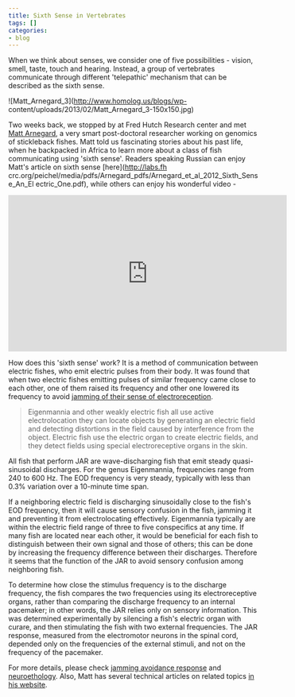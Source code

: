 ```yaml
---
title: Sixth Sense in Vertebrates
tags: []
categories:
- blog
---
```

When we think about senses, we consider one of five possibilities - vision,
smell, taste, touch and hearing. Instead, a group of vertebrates communicate
through different 'telepathic' mechanism that can be described as the sixth
sense.
<!--more-->

![Matt_Arnegard_3](http://www.homolog.us/blogs/wp-
content/uploads/2013/02/Matt_Arnegard_3-150x150.jpg)

Two weeks back, we stopped by at Fred Hutch Research center and met [Matt
Arnegard](http://labs.fhcrc.org/peichel/people/arnegard.html), a very smart
post-doctoral researcher working on genomics of stickleback fishes. Matt told
us fascinating stories about his past life, when he backpacked in Africa to
learn more about a class of fish communicating using 'sixth sense'. Readers
speaking Russian can enjoy Matt's article on sixth sense [here](http://labs.fh
crc.org/peichel/media/pdfs/Arnegard_pdfs/Arnegard_et_al_2012_Sixth_Sense_An_El
ectric_One.pdf), while others can enjoy his wonderful video -

<iframe width="560" height="315" src="http://www.youtube.com/embed/kILqK3et8OQ" frameborder="0"> </iframe>

How does this 'sixth sense' work? It is a method of communication between
electric fishes, who emit electric pulses from their body. It was found that
when two electric fishes emitting pulses of similar frequency came close to
each other, one of them raised its frequency and other one lowered its
frequency to avoid [jamming of their sense of
electroreception](http://en.wikipedia.org/wiki/Jamming_avoidance_response).

> Eigenmannia and other weakly electric fish all use active electrolocation
they can locate objects by generating an electric field and detecting
distortions in the field caused by interference from the object. Electric fish
use the electric organ to create electric fields, and they detect fields using
special electroreceptive organs in the skin.

All fish that perform JAR are wave-discharging fish that emit steady quasi-
sinusoidal discharges. For the genus Eigenmannia, frequencies range from 240
to 600 Hz. The EOD frequency is very steady, typically with less than 0.3%
variation over a 10-minute time span.

If a neighboring electric field is discharging sinusoidally close to the
fish's EOD frequency, then it will cause sensory confusion in the fish,
jamming it and preventing it from electrolocating effectively. Eigenmannia
typically are within the electric field range of three to five conspecifics at
any time. If many fish are located near each other, it would be beneficial for
each fish to distinguish between their own signal and those of others; this
can be done by increasing the frequency difference between their discharges.
Therefore it seems that the function of the JAR to avoid sensory confusion
among neighboring fish.

To determine how close the stimulus frequency is to the discharge frequency,
the fish compares the two frequencies using its electroreceptive organs,
rather than comparing the discharge frequency to an internal pacemaker; in
other words, the JAR relies only on sensory information. This was determined
experimentally by silencing a fish's electric organ with curare, and then
stimulating the fish with two external frequencies. The JAR response, measured
from the electromotor neurons in the spinal cord, depended only on the
frequencies of the external stimuli, and not on the frequency of the
pacemaker.

For more details, please check [jamming avoidance
response](http://en.wikipedia.org/wiki/Jamming_avoidance_response) and
[neuroethology](http://en.wikipedia.org/wiki/Neuroethology). Also, Matt has
several technical articles on related topics [in his
website](http://labs.fhcrc.org/peichel/people/arnegard.html).

